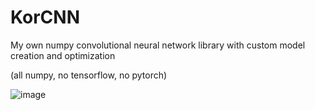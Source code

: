 # KorCNN
My own numpy convolutional neural network library with custom model creation and optimization

(all numpy, no tensorflow, no pytorch)

![image](https://user-images.githubusercontent.com/62809012/119168346-ccabb880-ba2e-11eb-8a8d-3c0b739504e1.png)
